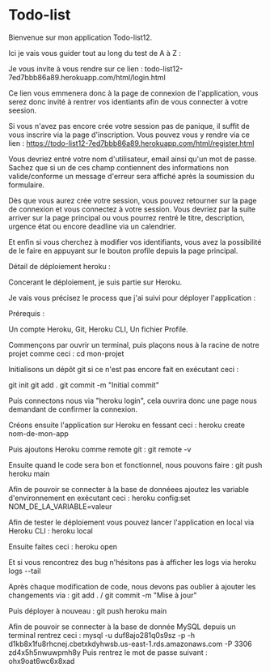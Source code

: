 # Todo-list

Bienvenue sur mon application Todo-list12.

Ici je vais vous guider tout au long du test de A à Z : 

Je vous invite à vous rendre sur ce lien : todo-list12-7ed7bbb86a89.herokuapp.com/html/login.html

Ce lien vous emmenera donc à la page de connexion de l'application, vous serez donc invité à rentrer vos identiants afin de vous connecter à votre seesion. 

Si vous n'avez pas encore crée votre session pas de panique, il suffit de vous inscrire via la page d'inscription. Vous pouvez vous y rendre via ce lien : https://todo-list12-7ed7bbb86a89.herokuapp.com/html/register.html

Vous devriez entré votre nom d'utilisateur, email ainsi qu'un mot de passe. Sachez que si un de ces champ contiennent des informations non valide/conforme un message d'erreur sera affiché après la soumission du formulaire. 

Dès que vous aurez crée votre session, vous pouvez retourner sur la page de connexion et vous connectez à votre session. Vous devriez par la suite arriver sur la page principal ou vous pourrez rentré le titre, description, urgence état ou encore deadline via un calendrier.

Et enfin si vous cherchez à modifier vos identifiants, vous avez la possibilité de le faire en appuyant sur le bouton profile depuis la page principal. 

Détail de déploiement heroku : 

Concerant le déploiement, je suis partie sur Heroku.

Je vais vous précisez le process que j'ai suivi pour déployer l'application :

Prérequis : 

Un compte Heroku,
Git,
Heroku CLI,
Un fichier Profile.

Commençons par ouvrir un terminal, puis plaçons nous à la racine de notre projet comme ceci : cd mon-projet

Initialisons un dépôt git si ce n'est pas encore fait en exécutant ceci : 

git init
git add .
git commit -m "Initial commit"

Puis connectons nous via "heroku login", cela ouvrira donc une page nous demandant de confirmer la connexion.

Créons ensuite l'application sur Heroku en fessant ceci : heroku create nom-de-mon-app

Puis ajoutons Heroku comme remote git : git remote -v

Ensuite quand le code sera bon et fonctionnel, nous pouvons faire : git push heroku main 

Afin de pouvoir se connecter à la base de donnéees ajoutez les variable d'environnement en exécutant ceci : heroku config:set NOM_DE_LA_VARIABLE=valeur

Afin de tester le déploiement vous pouvez lancer l'application en local via Heroku CLI : heroku local

Ensuite faites ceci : heroku open

Et si vous rencontrez des bug n'hésitons pas à afficher les logs via heroku logs --tail

Après chaque modification de code, nous devons pas oublier à ajouter les changements via : git add . / git commit -m "Mise à jour"

Puis déployer à nouveau : git push heroku main

Afin de pouvoir se connecter à la base de donnée MySQL depuis un terminal rentrez ceci : mysql -u duf8ajo281q0s9sz -p -h d1kb8x1fu8rhcnej.cbetxkdyhwsb.us-east-1.rds.amazonaws.com -P 3306 zd4x5h5nwuwpmh8y
Puis rentrez le mot de passe suivant : ohx9oat6wc6x8xad



